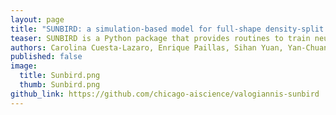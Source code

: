 ```yaml
---
layout: page
title: "SUNBIRD: a simulation-based model for full-shape density-split clustering"
teaser: SUNBIRD is a Python package that provides routines to train neural-network-based models for galaxy clustering. It also incorporates pre-trained models for different summary statistics
authors: Carolina Cuesta-Lazaro, Enrique Paillas, Sihan Yuan, Yan-Chuan Cai, Seshadri Nadathur, Will J Percival, Florian Beutler, Arnaud de Mattia, Daniel J Eisenstein, Daniel Forero-Sanchez, Nelson Padilla, Mathilde Pinon, Vanina Ruhlmann-Kleider, Ariel G Sánchez, Georgios Valogiannis, Pauline Zarrouk,
published: false
image:
  title: Sunbird.png
  thumb: Sunbird.png
github_link: https://github.com/chicago-aiscience/valogiannis-sunbird
---
```


